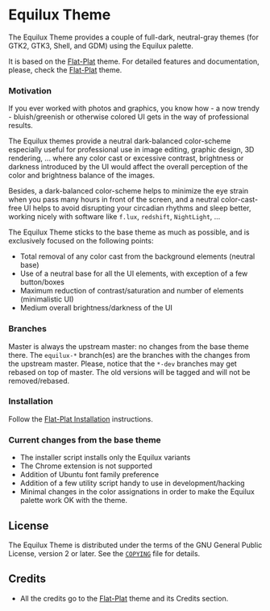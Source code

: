 # Equilux Theme

The Equilux Theme provides a couple of full-dark, neutral-gray themes (for GTK2, GTK3, Shell, and GDM) using the Equilux palette.

It is based on the [Flat-Plat](https://github.com/nana-4/Flat-Plat) theme. For detailed features and documentation, please, check the [Flat-Plat](https://github.com/nana-4/Flat-Plat) theme.


### Motivation

If you ever worked with photos and graphics, you know how - a now trendy - bluish/greenish or otherwise colored UI gets in the way of professional results.

The Equilux themes provide a neutral dark-balanced color-scheme especially useful for professional use in image editing, graphic design, 3D rendering, ... where any color cast or excessive contrast, brightness or darkness introduced by the UI would affect the overall perception of the color and brightness balance of the images.

Besides, a dark-balanced color-scheme helps to minimize the eye strain when you pass many hours in front of the screen, and a neutral color-cast-free UI helps to avoid disrupting your circadian rhythms and sleep better, working nicely with software like `f.lux`, `redshift`, `NightLight`, ...

The Equilux Theme sticks to the base theme as much as possible, and is exclusively focused on the following points:

- Total removal of any color cast from the background elements (neutral base)
- Use of a neutral base for all the UI elements, with exception of a few button/boxes
- Maximum reduction of contrast/saturation and number of elements (minimalistic UI)
- Medium overall brightness/darkness of the UI

### Branches

Master is always the upstream master: no changes from the base theme there.
The `equilux-*` branch(es) are the branches with the changes from the upstream master.
Please, notice that the `*-dev` branches may get rebased on top of master. The old versions will be tagged and will not be removed/rebased.

### Installation

Follow the [Flat-Plat Installation](https://github.com/nana-4/Flat-Plat#installation) instructions.

### Current changes from the base theme

- The installer script installs only the Equilux variants
- The Chrome extension is not supported
- Addition of Ubuntu font family preference
- Addition of a few utility script handy to use in development/hacking
- Minimal changes in the color assignations in order to make the Equilux palette work OK with the theme.

## License

The Equilux Theme is distributed under the terms of the GNU General Public License, version 2 or later. See the [`COPYING`](COPYING) file for details.

## Credits

- All the credits go to the [Flat-Plat](https://github.com/nana-4/Flat-Plat) theme and its Credits section.
